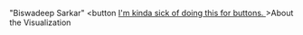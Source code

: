 "Biswadeep Sarkar"
<button <a href="#0">
  I'm kinda sick of doing this for buttons.
</a>>About the Visualization</button>
